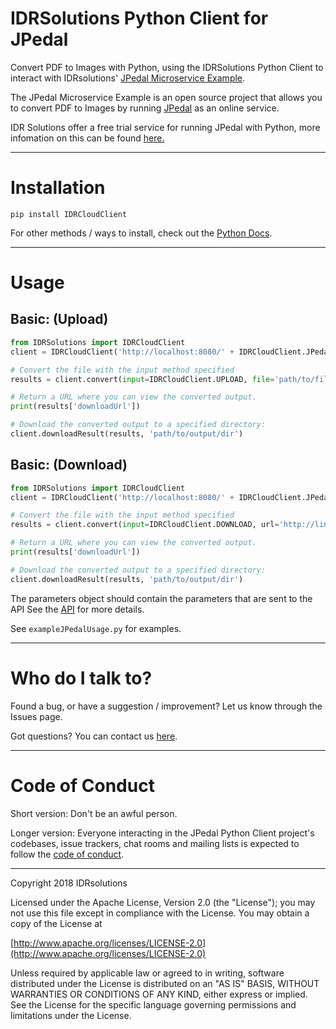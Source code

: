 # IDRSolutions Python Client for JPedal #

Convert PDF to Images with Python, using the IDRSolutions Python Client to
interact with IDRsolutions' [JPedal Microservice Example](https://github.com/idrsolutions/jpedal-microservice-example).

The JPedal Microservice Example is an open source project that allows you to
convert PDF to Images by running [JPedal](https://www.idrsolutions.com/jpedal/) as an online service.

IDR Solutions offer a free trial service for running JPedal with Python,
more infomation on this can be found [here.](https://www.idrsolutions.com/jpedal/convert-pdf-in-python/)

-----

# Installation #

```
pip install IDRCloudClient
```
For other methods / ways to install, check out the [Python Docs](https://packaging.python.org/tutorials/installing-packages).

-----

# Usage #

## Basic: (Upload) #

```python
from IDRSolutions import IDRCloudClient
client = IDRCloudClient('http://localhost:8080/' + IDRCloudClient.JPedal)

# Convert the file with the input method specified
results = client.convert(input=IDRCloudClient.UPLOAD, file='path/to/file.pdf')

# Return a URL where you can view the converted output.
print(results['downloadUrl'])

# Download the converted output to a specified directory:
client.downloadResult(results, 'path/to/output/dir')
```

## Basic: (Download) #
```python
from IDRSolutions import IDRCloudClient
client = IDRCloudClient('http://localhost:8080/' + IDRCloudClient.JPedal)

# Convert the file with the input method specified
results = client.convert(input=IDRCloudClient.DOWNLOAD, url='http://link.to/filename')

# Return a URL where you can view the converted output.
print(results['downloadUrl'])

# Download the converted output to a specified directory:
client.downloadResult(results, 'path/to/output/dir')
```

The parameters object should contain the parameters that are sent to the API
See the [API](https://github.com/idrsolutions/jpedal-microservice-example/blob/master/API.md) for more details.

See `exampleJPedalUsage.py` for examples.

-----

# Who do I talk to? #

Found a bug, or have a suggestion / improvement? Let us know through the Issues page.

Got questions? You can contact us [here](https://idrsolutions.zendesk.com/hc/en-us/requests/new).

-----

# Code of Conduct #

Short version: Don't be an awful person.

Longer version: Everyone interacting in the JPedal Python Client project's codebases, issue trackers, chat rooms and mailing lists is expected to follow the [code of conduct](CODE_OF_CONDUCT.md).

-----

Copyright 2018 IDRsolutions

Licensed under the Apache License, Version 2.0 (the "License");
you may not use this file except in compliance with the License.
You may obtain a copy of the License at

[http://www.apache.org/licenses/LICENSE-2.0](http://www.apache.org/licenses/LICENSE-2.0)

Unless required by applicable law or agreed to in writing, software
distributed under the License is distributed on an "AS IS" BASIS,
WITHOUT WARRANTIES OR CONDITIONS OF ANY KIND, either express or implied.
See the License for the specific language governing permissions and
limitations under the License.
